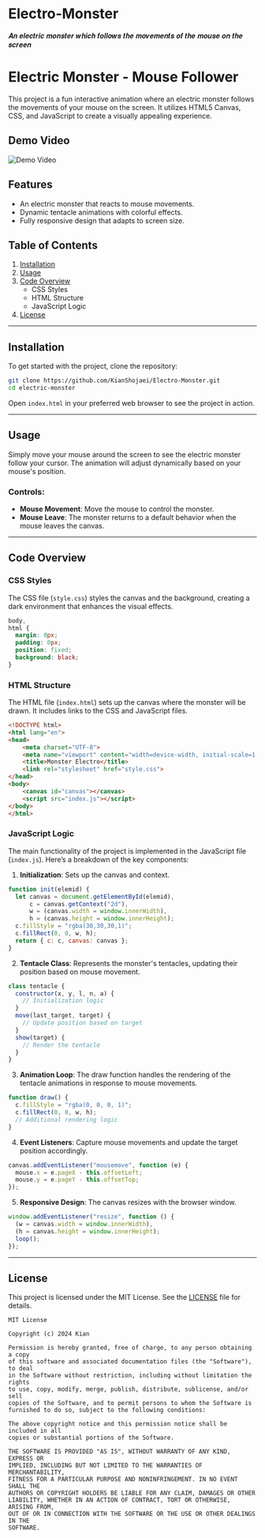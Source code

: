 # Electro-Monster
𝑨𝒏 𝒆𝒍𝒆𝒄𝒕𝒓𝒊𝒄 𝒎𝒐𝒏𝒔𝒕𝒆𝒓 𝒘𝒉𝒊𝒄𝒉 𝒇𝒐𝒍𝒍𝒐𝒘𝒔 𝒕𝒉𝒆 𝒎𝒐𝒗𝒆𝒎𝒆𝒏𝒕𝒔 𝒐𝒇 𝒕𝒉𝒆 𝒎𝒐𝒖𝒔𝒆 𝒐𝒏 𝒕𝒉𝒆 𝒔𝒄𝒓𝒆𝒆𝒏





# Electric Monster - Mouse Follower


This project is a fun interactive animation where an electric monster follows the movements of your mouse on the screen. It utilizes HTML5 Canvas, CSS, and JavaScript to create a visually appealing experience.

## Demo Video

![Demo Video](./demo-video.gif)

## Features
- An electric monster that reacts to mouse movements.
- Dynamic tentacle animations with colorful effects.
- Fully responsive design that adapts to screen size.

## Table of Contents
1. [Installation](#installation)
2. [Usage](#usage)
3. [Code Overview](#code-overview)
    - CSS Styles
    - HTML Structure
    - JavaScript Logic
4. [License](#license)

---

## Installation

To get started with the project, clone the repository:

```bash
git clone https://github.com/KianShojaei/Electro-Monster.git
cd electric-monster
```

Open `index.html` in your preferred web browser to see the project in action.

---

## Usage

Simply move your mouse around the screen to see the electric monster follow your cursor. The animation will adjust dynamically based on your mouse's position.

### Controls:
- **Mouse Movement**: Move the mouse to control the monster.
- **Mouse Leave**: The monster returns to a default behavior when the mouse leaves the canvas.

---

## Code Overview

### CSS Styles

The CSS file (`style.css`) styles the canvas and the background, creating a dark environment that enhances the visual effects.

```css
body,
html {
  margin: 0px;
  padding: 0px;
  position: fixed;
  background: black;
}
```

### HTML Structure

The HTML file (`index.html`) sets up the canvas where the monster will be drawn. It includes links to the CSS and JavaScript files.

```html
<!DOCTYPE html>
<html lang="en">
<head>
    <meta charset="UTF-8">
    <meta name="viewport" content="width=device-width, initial-scale=1.0">
    <title>Monster Electro</title>
    <link rel="stylesheet" href="style.css">
</head>
<body>
    <canvas id="canvas"></canvas>
    <script src="index.js"></script>
</body>
</html>
```

### JavaScript Logic

The main functionality of the project is implemented in the JavaScript file (`index.js`). Here’s a breakdown of the key components:

1. **Initialization**: Sets up the canvas and context.

```javascript
function init(elemid) {
  let canvas = document.getElementById(elemid),
      c = canvas.getContext("2d"),
      w = (canvas.width = window.innerWidth),
      h = (canvas.height = window.innerHeight);
  c.fillStyle = "rgba(30,30,30,1)";
  c.fillRect(0, 0, w, h);
  return { c: c, canvas: canvas };
}
```

2. **Tentacle Class**: Represents the monster's tentacles, updating their position based on mouse movement.

```javascript
class tentacle {
  constructor(x, y, l, n, a) {
    // Initialization logic
  }
  move(last_target, target) {
    // Update position based on target
  }
  show(target) {
    // Render the tentacle
  }
}
```

3. **Animation Loop**: The draw function handles the rendering of the tentacle animations in response to mouse movements.

```javascript
function draw() {
  c.fillStyle = "rgba(0, 0, 0, 1)";
  c.fillRect(0, 0, w, h);
  // Additional rendering logic
}
```

4. **Event Listeners**: Capture mouse movements and update the target position accordingly.

```javascript
canvas.addEventListener("mousemove", function (e) {
  mouse.x = e.pageX - this.offsetLeft;
  mouse.y = e.pageY - this.offsetTop;
});
```

5. **Responsive Design**: The canvas resizes with the browser window.

```javascript
window.addEventListener("resize", function () {
  (w = canvas.width = window.innerWidth),
  (h = canvas.height = window.innerHeight);
  loop();
});
```

---

## License

This project is licensed under the MIT License. See the [LICENSE](LICENSE) file for details.

```
MIT License

Copyright (c) 2024 Kian

Permission is hereby granted, free of charge, to any person obtaining a copy
of this software and associated documentation files (the "Software"), to deal
in the Software without restriction, including without limitation the rights
to use, copy, modify, merge, publish, distribute, sublicense, and/or sell
copies of the Software, and to permit persons to whom the Software is
furnished to do so, subject to the following conditions:

The above copyright notice and this permission notice shall be included in all
copies or substantial portions of the Software.

THE SOFTWARE IS PROVIDED "AS IS", WITHOUT WARRANTY OF ANY KIND, EXPRESS OR
IMPLIED, INCLUDING BUT NOT LIMITED TO THE WARRANTIES OF MERCHANTABILITY,
FITNESS FOR A PARTICULAR PURPOSE AND NONINFRINGEMENT. IN NO EVENT SHALL THE
AUTHORS OR COPYRIGHT HOLDERS BE LIABLE FOR ANY CLAIM, DAMAGES OR OTHER
LIABILITY, WHETHER IN AN ACTION OF CONTRACT, TORT OR OTHERWISE, ARISING FROM,
OUT OF OR IN CONNECTION WITH THE SOFTWARE OR THE USE OR OTHER DEALINGS IN THE
SOFTWARE.
